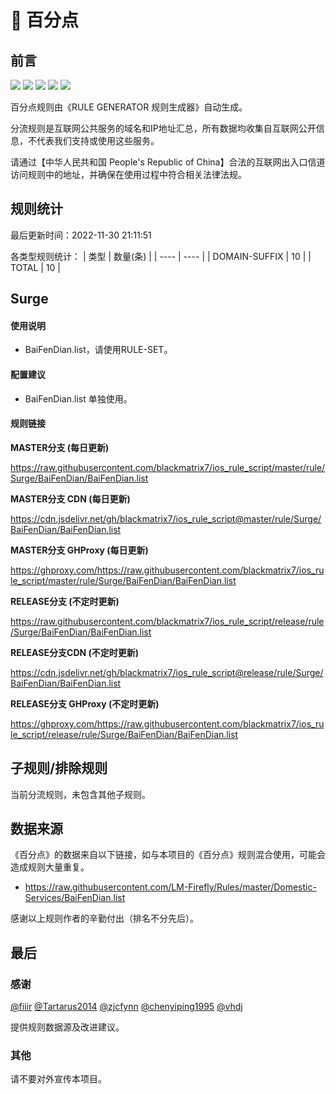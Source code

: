 # 🧸 百分点

## 前言

![](https://shields.io/badge/-移除重复规则-ff69b4) ![](https://shields.io/badge/-DOMAIN与DOMAIN--SUFFIX合并-green) ![](https://shields.io/badge/-DOMAIN--SUFFIX间合并-critical) ![](https://shields.io/badge/-DOMAIN--SUFFIX与DOMAIN--KEYWORD合并-blue) ![](https://shields.io/badge/-IP--CIDR(6)合并-blueviolet) 

百分点规则由《RULE GENERATOR 规则生成器》自动生成。

分流规则是互联网公共服务的域名和IP地址汇总，所有数据均收集自互联网公开信息，不代表我们支持或使用这些服务。

请通过【中华人民共和国 People's Republic of China】合法的互联网出入口信道访问规则中的地址，并确保在使用过程中符合相关法律法规。

## 规则统计

最后更新时间：2022-11-30 21:11:51

各类型规则统计：
| 类型 | 数量(条)  | 
| ---- | ----  |
| DOMAIN-SUFFIX | 10  | 
| TOTAL | 10  | 


## Surge 

#### 使用说明
- BaiFenDian.list，请使用RULE-SET。

#### 配置建议
- BaiFenDian.list 单独使用。

#### 规则链接
**MASTER分支 (每日更新)**

https://raw.githubusercontent.com/blackmatrix7/ios_rule_script/master/rule/Surge/BaiFenDian/BaiFenDian.list

**MASTER分支 CDN (每日更新)**

https://cdn.jsdelivr.net/gh/blackmatrix7/ios_rule_script@master/rule/Surge/BaiFenDian/BaiFenDian.list

**MASTER分支 GHProxy (每日更新)**

https://ghproxy.com/https://raw.githubusercontent.com/blackmatrix7/ios_rule_script/master/rule/Surge/BaiFenDian/BaiFenDian.list

**RELEASE分支 (不定时更新)**

https://raw.githubusercontent.com/blackmatrix7/ios_rule_script/release/rule/Surge/BaiFenDian/BaiFenDian.list

**RELEASE分支CDN (不定时更新)**

https://cdn.jsdelivr.net/gh/blackmatrix7/ios_rule_script@release/rule/Surge/BaiFenDian/BaiFenDian.list

**RELEASE分支 GHProxy (不定时更新)**

https://ghproxy.com/https://raw.githubusercontent.com/blackmatrix7/ios_rule_script/release/rule/Surge/BaiFenDian/BaiFenDian.list

## 子规则/排除规则


当前分流规则，未包含其他子规则。

## 数据来源

《百分点》的数据来自以下链接，如与本项目的《百分点》规则混合使用，可能会造成规则大量重复。

- https://raw.githubusercontent.com/LM-Firefly/Rules/master/Domestic-Services/BaiFenDian.list


感谢以上规则作者的辛勤付出（排名不分先后）。

## 最后

### 感谢

[@fiiir](https://github.com/fiiir) [@Tartarus2014](https://github.com/Tartarus2014) [@zjcfynn](https://github.com/zjcfynn) [@chenyiping1995](https://github.com/chenyiping1995) [@vhdj](https://github.com/vhdj)

提供规则数据源及改进建议。

### 其他

请不要对外宣传本项目。